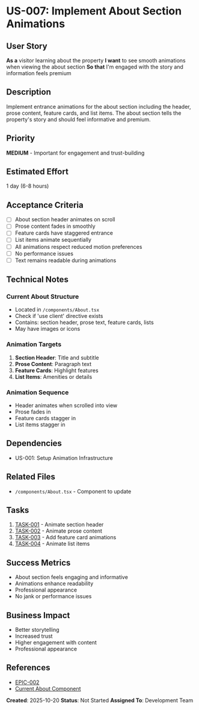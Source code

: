 # US-007: Implement About Section Animations

## User Story

**As a** visitor learning about the property
**I want** to see smooth animations when viewing the about section
**So that** I'm engaged with the story and information feels premium

## Description

Implement entrance animations for the about section including the header, prose content, feature cards, and list items. The about section tells the property's story and should feel informative and premium.

## Priority

**MEDIUM** - Important for engagement and trust-building

## Estimated Effort

1 day (6-8 hours)

## Acceptance Criteria

- [ ] About section header animates on scroll
- [ ] Prose content fades in smoothly
- [ ] Feature cards have staggered entrance
- [ ] List items animate sequentially
- [ ] All animations respect reduced motion preferences
- [ ] No performance issues
- [ ] Text remains readable during animations

## Technical Notes

### Current About Structure

- Located in `/components/About.tsx`
- Check if 'use client' directive exists
- Contains: section header, prose text, feature cards, lists
- May have images or icons

### Animation Targets

1. **Section Header**: Title and subtitle
2. **Prose Content**: Paragraph text
3. **Feature Cards**: Highlight features
4. **List Items**: Amenities or details

### Animation Sequence

- Header animates when scrolled into view
- Prose fades in
- Feature cards stagger in
- List items stagger in

## Dependencies

- US-001: Setup Animation Infrastructure

## Related Files

- `/components/About.tsx` - Component to update

## Tasks

1. [TASK-001](./tasks/TASK-001.md) - Animate section header
2. [TASK-002](./tasks/TASK-002.md) - Animate prose content
3. [TASK-003](./tasks/TASK-003.md) - Add feature card animations
4. [TASK-004](./tasks/TASK-004.md) - Animate list items

## Success Metrics

- About section feels engaging and informative
- Animations enhance readability
- Professional appearance
- No jank or performance issues

## Business Impact

- Better storytelling
- Increased trust
- Higher engagement with content
- Professional appearance

## References

- [EPIC-002](../epic.md)
- [Current About Component](../../../../components/About.tsx)

**Created**: 2025-10-20
**Status**: Not Started
**Assigned To**: Development Team
